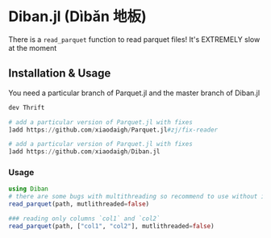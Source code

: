 # Diban.jl (Dìbǎn 地板)

There is a `read_parquet` function to read parquet files! It's EXTREMELY slow at the moment

## Installation & Usage

You need a particular branch of Parquet.jl and the master branch of Diban.jl

```julia
dev Thrift 

# add a particular version of Parquet.jl with fixes
]add https://github.com/xiaodaigh/Parquet.jl#zj/fix-reader

# add a particular version of Parquet.jl with fixes
]add https://github.com/xiaodaigh/Diban.jl
```

### Usage
```julia
using Diban
# there are some bugs with multithreading so recommend to use without it for now
read_parquet(path, mutlithreaded=false)

### reading only columns `col1` and `col2`
read_parquet(path, ["col1", "col2"], mutlithreaded=false)
```
